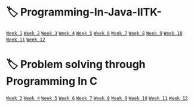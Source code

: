 # :label: Programming-In-Java-IITK-
<a href="https://github.com/Aarchie-05/Programming-In-Java-IITK-/tree/main/Week%201">`Week 1`</a>
<a href="https://github.com/Aarchie-05/Programming-In-Java-IITK-/tree/main/Week%202">`Week 2`</a>
<a href="https://github.com/Aarchie-05/Programming-In-Java-IITK-/tree/main/Week%203">`Week 3`</a>
<a href="https://github.com/Aarchie-05/Programming-In-Java-IITK-/tree/main/Week%204">`Week 4`</a>
<a href="https://github.com/Aarchie-05/Programming-In-Java-IITK-/tree/main/Week%205">`Week 5`</a>
<a href="https://github.com/Aarchie-05/Programming-In-Java-IITK-/tree/main/Week%206">`Week 6`</a>
<a href="https://github.com/Aarchie-05/Programming-In-Java-IITK-/tree/main/Week%207">`Week 7`</a>
<a href="#w8">`Week 8`</a>
<a href="#w9">`Week 9`</a>
<a href="#w10">`Week 10`</a>
<a href="#w11">`Week 11`</a>
<a href="#w12">`Week 12`</a>

# :label: Problem solving through Programming In C
<a href="https://github.com/Aarchie-05/Programming-In-Java-IITK-/tree/main/Problem%20solving%20through%20Programming%20In%20C/Week%203">`Week 3`</a>
<a href="https://github.com/Aarchie-05/Programming-In-Java-IITK-/tree/main/Problem%20solving%20through%20Programming%20In%20C/Week%204">`Week 4`</a>
<a href="#w3">`Week 5`</a>
<a href="#w3">`Week 6`</a>
<a href="#w3">`Week 7`</a>
<a href="#w3">`Week 8`</a>
<a href="#w3">`Week 9`</a>
<a href="#w3">`Week 10`</a>
<a href="#w3">`Week 11`</a>
<a href="#w3">`Week 12`</a>
